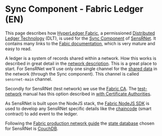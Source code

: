 # Sync Component - Fabric Ledger (EN)

This page describes how [HyperLedger Fabric](https://www.hyperledger.org/use/fabric), a permissioned [Distributed Ledger Technology](https://en.wikipedia.org/wiki/Distributed_ledger) (DLT), is used for the [Sync Component](https://github.com/kadaster-labs/sensrnet-home/blob/master/docs/Architecture.md#component-sync) of [SensRNet](https://github.com/kadaster-labs/sensrnet-home/).
It contains many links to the [Fabic documentation](https://hyperledger-fabric.readthedocs.io/en/latest/), which is very mature and easy to read.

A ledger is a system of records shared within a network.
How this works is described in great detail in the [network description](https://hyperledger-fabric.readthedocs.io/en/latest/network/network.html).
This is a great place to start.
For SensRNet we'll use only one single channel for the [shared data](https://github.com/kadaster-labs/sensrnet-home/blob/master/docs/Architecture.md#component-sync) in the network (through the Sync component).
This channel is called `sensrnet-main` channel.

Secondly for SensRNet (test network) we use the [Fabric CA](https://hyperledger-fabric-ca.readthedocs.io/en/latest/operations_guide.html).
The [test-network](https://hyperledger-fabric.readthedocs.io/en/latest/test_network.html) manual has this option described in [with Certificate Authorities](https://hyperledger-fabric.readthedocs.io/en/latest/test_network.html#bring-up-the-network-with-certificate-authorities).

As SensRNet is built upon the NodeJS stack, the [Fabric NodeJS SDK](https://hyperledger.github.io/fabric-sdk-node/master/module-fabric-network.html) is used to develop any SensRNet specific details like the [chaincode](https://hyperledger-fabric.readthedocs.io/en/latest/smartcontract/smartcontract.html) (smart contract) to add event to the ledger.

Following the [Fabric production network guide](https://hyperledger-fabric.readthedocs.io/en/latest/deployment_guide_overview.html) the [state database](https://hyperledger-fabric.readthedocs.io/en/latest/couchdb_as_state_database.html) chosen for SensRNet is [CouchDB](https://couchdb.apache.org/).
